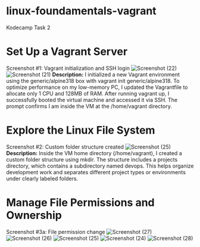 # linux-foundamentals-vagrant
Kodecamp Task 2
# Set Up a Vagrant Server
Screenshot #1: Vagrant initialization and SSH login
![Screenshot (22)](https://github.com/user-attachments/assets/814345d2-debe-4ab6-97b8-3f028451dae1)
![Screenshot (21)](https://github.com/user-attachments/assets/aa396a9e-8514-474b-9861-e3d06b6caed8)
__Description:__ I initialized a new Vagrant environment using the generic/alpine318 box with vagrant init generic/alpine318. To optimize performance on my low-memory PC, I updated the Vagrantfile to allocate only 1 CPU and 128MB of RAM. After running vagrant up, I successfully booted the virtual machine and accessed it via SSH. The prompt confirms I am inside the VM at the /home/vagrant directory.

# Explore the Linux File System
Screenshot #2: Custom folder structure created
![Screenshot (25)](https://github.com/user-attachments/assets/8cbed2dd-951b-4df9-a1cc-1a81f4d081be)
__Description:__ Inside the VM home directory (/home/vagrant), I created a custom folder structure using mkdir. The structure includes a projects directory, which contains a subdirectory named devops. This helps organize development work and separates different project types or environments under clearly labeled folders.

# Manage File Permissions and Ownership
Screenshot #3a: File permission change
![Screenshot (27)](https://github.com/user-attachments/assets/21c278c3-dad7-4734-b85c-ac1e60ff8eb7)
![Screenshot (26)](https://github.com/user-attachments/assets/dd5ff685-cc38-4e5d-808d-3634cd9c88e4)
![Screenshot (25)](https://github.com/user-attachments/assets/8cbed2dd-951b-4df9-a1cc-1a81f4d081be)
![Screenshot (24)](https://github.com/user-attachments/assets/3d202aa0-31a7-411c-a1af-7dbdc0b09368)
![Screenshot (28)](https://github.com/user-attachments/assets/6949dd9e-fbb9-4acf-bbec-3a735e8cc694)
